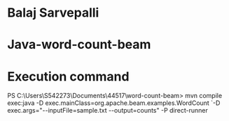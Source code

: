 # Balaj Sarvepalli

# Java-word-count-beam

# Execution command
PS C:\Users\S542273\Documents\44517\word-count-beam> mvn compile exec:java -D exec.mainClass=org.apache.beam.examples.WordCount `-D exec.args="--inputFile=sample.txt --output=counts" -P direct-runner
